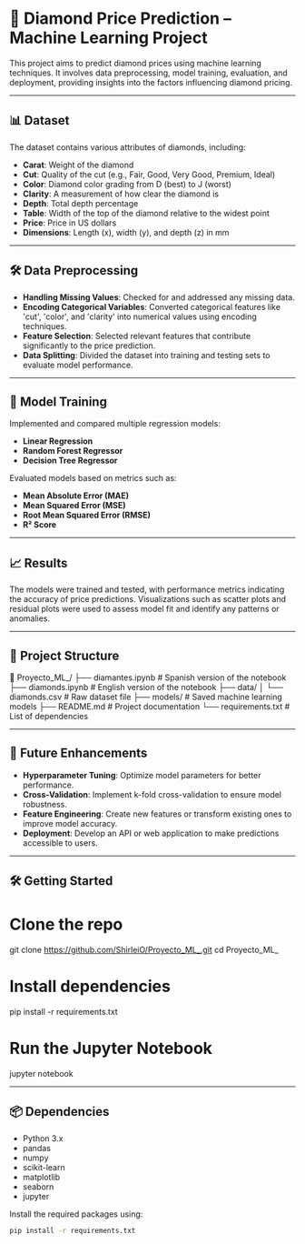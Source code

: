 # 💎 Diamond Price Prediction – Machine Learning Project

This project aims to predict diamond prices using machine learning techniques. It involves data preprocessing, model training, evaluation, and deployment, providing insights into the factors influencing diamond pricing.

---

## 📊 Dataset

The dataset contains various attributes of diamonds, including:

- **Carat**: Weight of the diamond
- **Cut**: Quality of the cut (e.g., Fair, Good, Very Good, Premium, Ideal)
- **Color**: Diamond color grading from D (best) to J (worst)
- **Clarity**: A measurement of how clear the diamond is
- **Depth**: Total depth percentage
- **Table**: Width of the top of the diamond relative to the widest point
- **Price**: Price in US dollars
- **Dimensions**: Length (x), width (y), and depth (z) in mm

---

## 🛠️ Data Preprocessing

- **Handling Missing Values**: Checked for and addressed any missing data.
- **Encoding Categorical Variables**: Converted categorical features like 'cut', 'color', and 'clarity' into numerical values using encoding techniques.
- **Feature Selection**: Selected relevant features that contribute significantly to the price prediction.
- **Data Splitting**: Divided the dataset into training and testing sets to evaluate model performance.

---

## 🤖 Model Training

Implemented and compared multiple regression models:

- **Linear Regression**
- **Random Forest Regressor**
- **Decision Tree Regressor**

Evaluated models based on metrics such as:

- **Mean Absolute Error (MAE)**
- **Mean Squared Error (MSE)**
- **Root Mean Squared Error (RMSE)**
- **R² Score**

---

## 📈 Results

The models were trained and tested, with performance metrics indicating the accuracy of price predictions. Visualizations such as scatter plots and residual plots were used to assess model fit and identify any patterns or anomalies.

---

## 📁 Project Structure

📁 Proyecto_ML_/ ├── diamantes.ipynb # Spanish version of the notebook ├── diamonds.ipynb # English version of the notebook ├── data/ │ └── diamonds.csv # Raw dataset file ├── models/ # Saved machine learning models ├── README.md # Project documentation └── requirements.txt # List of dependencies


---

## 🔮 Future Enhancements

- **Hyperparameter Tuning**: Optimize model parameters for better performance.
- **Cross-Validation**: Implement k-fold cross-validation to ensure model robustness.
- **Feature Engineering**: Create new features or transform existing ones to improve model accuracy.
- **Deployment**: Develop an API or web application to make predictions accessible to users.

---

## 🛠️ Getting Started

# Clone the repo
git clone https://github.com/ShirleiO/Proyecto_ML_.git
cd Proyecto_ML_

# Install dependencies
pip install -r requirements.txt

# Run the Jupyter Notebook
jupyter notebook

---

## 📦 Dependencies

- Python 3.x
- pandas
- numpy
- scikit-learn
- matplotlib
- seaborn
- jupyter

Install the required packages using:

```bash
pip install -r requirements.txt
